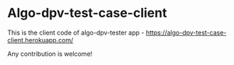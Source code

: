 # Algo-dpv-test-case-client

This is the client code of algo-dpv-tester app - https://algo-dpv-test-case-client.herokuapp.com/

Any contribution is welcome!



